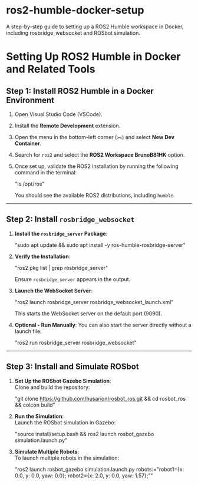 # ros2-humble-docker-setup
A step-by-step guide to setting up a ROS2 Humble workspace in Docker, including rosbridge_websocket and ROSbot simulation.

# Setting Up ROS2 Humble in Docker and Related Tools

## Step 1: Install ROS2 Humble in a Docker Environment

1. Open Visual Studio Code (VSCode).
2. Install the **Remote Development** extension.
3. Open the menu in the bottom-left corner (`><`) and select **New Dev Container**.
4. Search for `ros2` and select the **ROS2 Workspace BrunoB81HK** option.
5. Once set up, validate the ROS2 installation by running the following command in the terminal:

   "ls /opt/ros"

   You should see the available ROS2 distributions, including `humble`.

---

## Step 2: Install `rosbridge_websocket`

1. **Install the `rosbridge_server` Package**:

   "sudo apt update && sudo apt install -y ros-humble-rosbridge-server"

2. **Verify the Installation**:

   "ros2 pkg list | grep rosbridge_server"

   Ensure `rosbridge_server` appears in the output.

3. **Launch the WebSocket Server**:

   "ros2 launch rosbridge_server rosbridge_websocket_launch.xml"

   This starts the WebSocket server on the default port (9090).

4. **Optional - Run Manually**: You can also start the server directly without a launch file:

   "ros2 run rosbridge_server rosbridge_websocket"

---

## Step 3: Install and Simulate ROSbot

1. **Set Up the ROSbot Gazebo Simulation**:  
   Clone and build the repository:

   "git clone https://github.com/husarion/rosbot_ros.git && cd rosbot_ros && colcon build"

2. **Run the Simulation**:  
   Launch the ROSbot simulation in Gazebo:

   "source install/setup.bash && ros2 launch rosbot_gazebo simulation.launch.py"

3. **Simulate Multiple Robots**:  
   To launch multiple robots in the simulation:

   "ros2 launch rosbot_gazebo simulation.launch.py robots:=\"robot1={x: 0.0, y: 0.0, yaw: 0.0}; robot2={x: 2.0, y: 0.0, yaw: 1.57};\""
